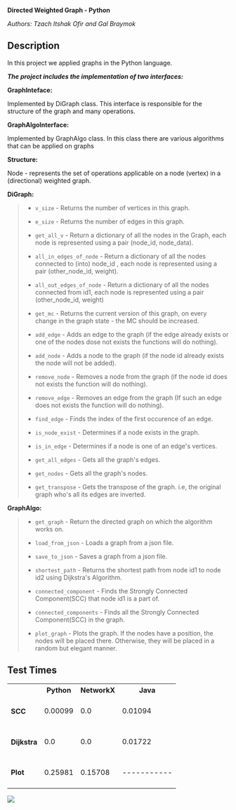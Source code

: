 __Directed Weighted Graph - Python__

*Authors: Tzach Itshak Ofir and Gal Braymok*



## Description
In this project we applied graphs in the Python language.
>
***The project includes the implementation of two interfaces:***

**GraphInteface:**
>
Implemented by DiGraph class. This interface is responsible for the structure of the graph and many operations.

**GraphAlgoInterface:**
>
Implemented by GraphAlgo class. In this class there are various algorithms that can be applied on graphs

**Structure:**
>
Node - represents the set of operations applicable on a node (vertex) in a (directional) weighted graph.
>
**DiGraph:**
> - `v_size` - Returns the number of vertices in this graph.
>
> - `e_size` - Returns the number of edges in this graph.
>
> - `get_all_v` - Return a dictionary of all the nodes in the Graph, each node is represented using a pair (node_id, node_data).
>
> - `all_in_edges_of_node` - Return a dictionary of all the nodes connected to (into) node_id , each node is represented using a pair (other_node_id, weight).
>
> - `all_out_edges_of_node` - Return a dictionary of all the nodes connected from id1, each node is represented using a pair (other_node_id, weight)
>
> - `get_mc` - Returns the current version of this graph, on every change in the graph state - the MC should be increased.
>
> - `add_edge` - Adds an edge to the graph (if the edge already exists or one of the nodes dose not exists the functions will do nothing).
>
> - `add_node` - Adds a node to the graph (if the node id already exists the node will not be added).
>
> - `remove_node` - Removes a node from the graph (if the node id does not exists the function will do nothing).
>
> - `remove_edge` - Removes an edge from the graph (If such an edge does not exists the function will do nothing).
>     
> - `find_edge` - Finds the index of the first occurence of an edge.
>
> - `is_node_exist` - Determines if a node exists in the graph.
>
> -  `is_in_edge` - Determines if a node is one of an edge's vertices.
>
> - `get_all_edges` - Gets all the graph's edges.
>
> - `get_nodes` - Gets all the graph's nodes.
>
> - `get_transpose` - Gets the transpose of the graph. i.e, the original graph who's all its edges are inverted.
>

**GraphAlgo:**
> - `get_graph` - Return the directed graph on which the algorithm works on.
>
> - `load_from_json` - Loads a graph from a json file.
>
> - `save_to_json` - Saves a graph from a json file.
>
> - `shortest_path` - Returns the shortest path from node id1 to node id2 using Dijkstra's Algorithm.
>
> - `connected_component` - Finds the Strongly Connected Component(SCC) that node id1 is a part of.
>
> - `connected_components` - Finds all the Strongly Connected Component(SCC) in the graph.
>
> - `plot_graph` - Plots the graph. If the nodes have a position, the nodes will be placed there. Otherwise, they will be placed in a random but elegant manner.







## Test Times
<table>
  <tr>
    <th></th>
    <th>Python</th>
    <th>NetworkX</th>
    <th>Java</th>
  </tr>
  <tr>
    <td><h4>SCC</h4></td>
    <td>0.00099</td>
    <td>0.0</td>
    <td>0.01094</td>
  </tr>
  <tr>
    <td><h4>Dijkstra</h4></td>
    <td>0.0</td>
    <td>0.0</td>
    <td>0.01722</td>
  </tr>
  <tr>
    <td><h4>Plot</h4></td>
    <td>0.25981</td>
    <td>0.15708</td>
    <td>-----------</td>
  </tr>
</table>

![](ex3/Photo.jpeg)
